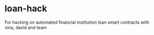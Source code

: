 # loan-hack
For hacking on automated financial institution loan smart contracts with nina, david and team
